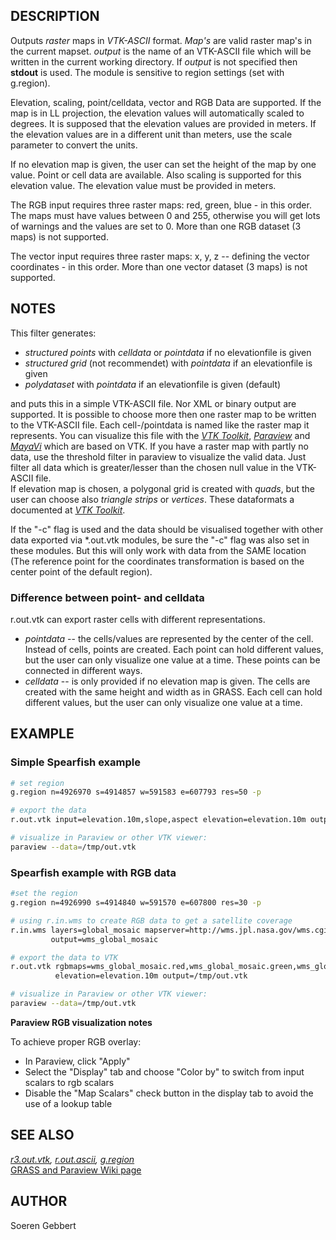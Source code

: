 ## DESCRIPTION

Outputs *raster* maps in *VTK-ASCII* format. *Map's* are valid raster
map's in the current mapset. *output* is the name of an VTK-ASCII file
which will be written in the current working directory. If *output* is
not specified then **stdout** is used. The module is sensitive to region
settings (set with g.region).

Elevation, scaling, point/celldata, vector and RGB Data are supported.
If the map is in LL projection, the elevation values will automatically
scaled to degrees. It is supposed that the elevation values are provided
in meters. If the elevation values are in a different unit than meters,
use the scale parameter to convert the units.

If no elevation map is given, the user can set the height of the map by
one value. Point or cell data are available. Also scaling is supported
for this elevation value. The elevation value must be provided in
meters.

The RGB input requires three raster maps: red, green, blue - in this
order. The maps must have values between 0 and 255, otherwise you will
get lots of warnings and the values are set to 0. More than one RGB
dataset (3 maps) is not supported.

The vector input requires three raster maps: x, y, z -- defining the
vector coordinates - in this order. More than one vector dataset (3
maps) is not supported.

## NOTES

This filter generates:

- *structured points* with *celldata* or *pointdata* if no elevationfile
  is given
- *structured grid* (not recommendet) with *pointdata* if an
  elevationfile is given
- *polydataset* with *pointdata* if an elevationfile is given (default)

and puts this in a simple VTK-ASCII file. Nor XML or binary output are
supported. It is possible to choose more then one raster map to be
written to the VTK-ASCII file. Each cell-/pointdata is named like the
raster map it represents. You can visualize this file with the *[VTK
Toolkit](https://vtk.org/)*, *[Paraview](https://www.paraview.org/)* and
*[MayaVi](https://github.com/enthought/mayavi)* which are based on VTK.
If you have a raster map with partly no data, use the threshold filter
in paraview to visualize the valid data. Just filter all data which is
greater/lesser than the chosen null value in the VTK-ASCII file.  
If elevation map is chosen, a polygonal grid is created with *quads*,
but the user can choose also *triangle strips* or *vertices*. These
dataformats a documented at *[VTK Toolkit](https://vtk.org/)*.

If the "-c" flag is used and the data should be visualised together with
other data exported via \*.out.vtk modules, be sure the "-c" flag was
also set in these modules. But this will only work with data from the
SAME location (The reference point for the coordinates transformation is
based on the center point of the default region).

### Difference between point- and celldata

r.out.vtk can export raster cells with different representations.

- *pointdata* -- the cells/values are represented by the center of the
  cell. Instead of cells, points are created. Each point can hold
  different values, but the user can only visualize one value at a time.
  These points can be connected in different ways.
- *celldata* -- is only provided if no elevation map is given. The cells
  are created with the same height and width as in GRASS. Each cell can
  hold different values, but the user can only visualize one value at a
  time.

## EXAMPLE

### Simple Spearfish example

```sh
# set region
g.region n=4926970 s=4914857 w=591583 e=607793 res=50 -p

# export the data
r.out.vtk input=elevation.10m,slope,aspect elevation=elevation.10m output=/tmp/out.vtk

# visualize in Paraview or other VTK viewer:
paraview --data=/tmp/out.vtk
```

### Spearfish example with RGB data

```sh
#set the region
g.region n=4926990 s=4914840 w=591570 e=607800 res=30 -p

# using r.in.wms to create RGB data to get a satellite coverage
r.in.wms layers=global_mosaic mapserver=http://wms.jpl.nasa.gov/wms.cgi \
         output=wms_global_mosaic

# export the data to VTK
r.out.vtk rgbmaps=wms_global_mosaic.red,wms_global_mosaic.green,wms_global_mosaic.blue \
          elevation=elevation.10m output=/tmp/out.vtk

# visualize in Paraview or other VTK viewer:
paraview --data=/tmp/out.vtk
```

**Paraview RGB visualization notes**

To achieve proper RGB overlay:

- In Paraview, click "Apply"
- Select the "Display" tab and choose "Color by" to switch from input
  scalars to rgb scalars
- Disable the "Map Scalars" check button in the display tab to avoid the
  use of a lookup table

## SEE ALSO

*[r3.out.vtk](r3.out.vtk.md), [r.out.ascii](r.out.ascii.md),
[g.region](g.region.md)*  
[GRASS and Paraview Wiki
page](https://grasswiki.osgeo.org/wiki/GRASS_and_Paraview)

## AUTHOR

Soeren Gebbert
